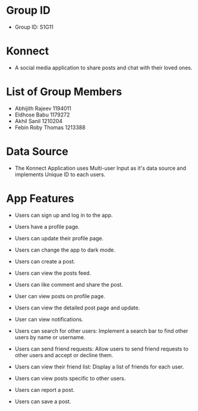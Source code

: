 # Group ID
- Group ID: S1G11


# Konnect
- A social media application to share posts and chat with their loved ones.


# List of Group Members
- Abhijith Rajeev 1194011
- Eldhose Babu 1179272
- Akhil Sanil 1210204
- Febin Roby Thomas 1213388

# Data Source
- The Konnect Application uses Multi-user Input as it's data source and implements Unique ID to each users.

# App Features
- Users can sign up and log in to the app.
- Users have a profile page.
- Users can update their profile page.
- Users can change the app to dark mode.

- Users can create a post.
- Users can view the posts feed.
- Users can like comment and share the post.
- User can view posts on profile page.
  
- Users can view the detailed post page and update.
- User can view notifications.
- Users can search for other users: Implement a search bar to find other users by name or username.
- Users can send friend requests: Allow users to send friend requests to other users and accept or decline them.
  
- Users can view their friend list: Display a list of friends for each user.
- Users can view posts specific to other users.
- Users can report a post.
- Users can save a post.

 
